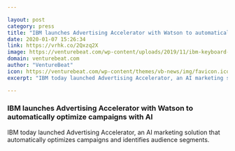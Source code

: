 ```yaml
---

layout: post
category: press
title: "IBM launches Advertising Accelerator with Watson to automatically optimize campaigns with AI"
date: 2020-01-07 15:26:34
link: https://vrhk.co/2Qxzq2X
image: https://venturebeat.com/wp-content/uploads/2019/11/ibm-keyboard-logo.png?w=1200&strip=all
domain: venturebeat.com
author: "VentureBeat"
icon: https://venturebeat.com/wp-content/themes/vb-news/img/favicon.ico
excerpt: "IBM today launched Advertising Accelerator, an AI marketing solution that automatically optimizes campaigns and identifies audience segments."

---
```


### IBM launches Advertising Accelerator with Watson to automatically optimize campaigns with AI

IBM today launched Advertising Accelerator, an AI marketing solution that automatically optimizes campaigns and identifies audience segments.